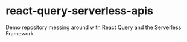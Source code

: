 # react-query-serverless-apis
Demo repository messing around with React Query and the Serverless Framework
